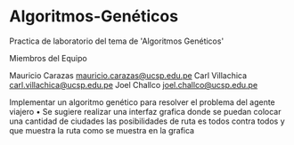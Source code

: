# Algoritmos-Genéticos

Practica de laboratorio del tema de 'Algoritmos Genéticos' 

Miembros del Equipo

Mauricio Carazas mauricio.carazas@ucsp.edu.pe 
Carl Villachica carl.villachica@ucsp.edu.pe 
Joel Challco joel.challco@ucsp.edu.pe

Implementar un algoritmo genético para resolver el problema del agente viajero
•   Se sugiere realizar una interfaz grafica donde se puedan colocar una cantidad de ciudades las
    posibilidades de ruta es todos contra todos y que muestra la ruta como se muestra en la grafica
